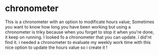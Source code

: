 # chronometer
This is a chronometer with an option to modificate hours value;
Sometimes you want to know how long you have been working but using a chronometer is triky because when you forget to stop it when you're done, it keep on running.
I looked fo a chronometer that you can update. i did'nt find it.
i needed a chronometer to evaluate my weekly work time with this nice option to update the hours value so i create it !
